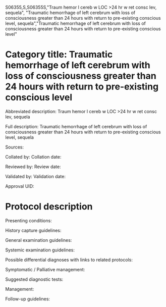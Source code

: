 S06355,S,S06355S,"Traum hemor l cereb w LOC >24 hr w ret consc lev, sequela", "Traumatic hemorrhage of left cerebrum with loss of consciousness greater than 24 hours with return to pre-existing conscious level, sequela","Traumatic hemorrhage of left cerebrum with loss of consciousness greater than 24 hours with return to pre-existing conscious level"
# Category title: Traumatic hemorrhage of left cerebrum with loss of consciousness greater than 24 hours with return to pre-existing conscious level

Abbreviated description: Traum hemor l cereb w LOC >24 hr w ret consc lev, sequela

Full description: Traumatic hemorrhage of left cerebrum with loss of consciousness greater than 24 hours with return to pre-existing conscious level, sequela

Sources:

Collated by:
Collation date:

Reviewed by:
Review date:

Validated by:
Validation date:

Approval UID:

# Protocol description

Presenting conditions:

History capture guidelines:

General examination guidelines:

Systemic examination guidelines:

Possible differential diagnoses with links to related protocols:

Symptomatic / Palliative management:

Suggested diagnostic tests:

Management:

Follow-up guidelines:
